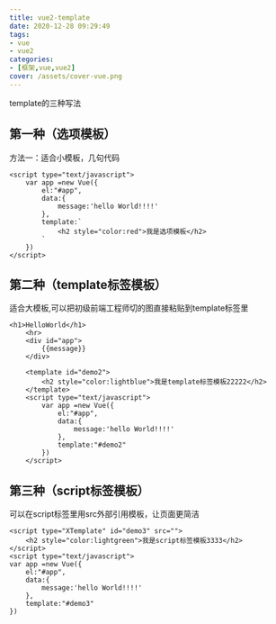 ```yaml
---
title: vue2-template
date: 2020-12-28 09:29:49
tags:
- vue
- vue2
categories: 
- [框架,vue,vue2]
cover: /assets/cover-vue.png
---
```

template的三种写法
## 第一种（选项模板）
方法一：适合小模板，几句代码
```
<script type="text/javascript">
    var app =new Vue({
        el:"#app",
        data:{
            message:'hello World!!!!'
        },
        template:`
            <h2 style="color:red">我是选项模板</h2>
        `
    })
</script>
```
## 第二种（template标签模板）
适合大模板,可以把初级前端工程师切的图直接粘贴到template标签里
```
<h1>HelloWorld</h1>
    <hr>
    <div id="app">
        {{message}}
    </div>

    <template id="demo2">
        <h2 style="color:lightblue">我是template标签模板22222</h2>
    </template>
    <script type="text/javascript">
        var app =new Vue({
            el:"#app",
            data:{
                message:'hello World!!!!'
            },
            template:"#demo2"
        })
    </script>
```

## 第三种（script标签模板）
可以在script标签里用src外部引用模板，让页面更简洁
```
<script type="XTemplate" id="demo3" src="">
    <h2 style="color:lightgreen">我是script标签模板3333</h2>
</script>
<script type="text/javascript">
var app =new Vue({
    el:"#app",
    data:{
        message:'hello World!!!!'
    },
    template:"#demo3"
})
```
